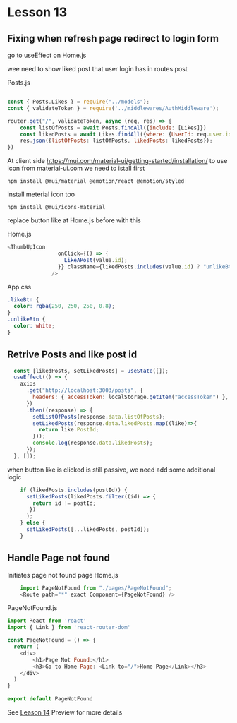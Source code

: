 # Lesson 13

## Fixing when refresh page redirect to login form

go to useEffect on Home.js



wee need to show liked post that user login has in routes post

Posts.js

```javascript

const { Posts,Likes } = require("../models");
const { validateToken } = require('../middlewares/AuthMiddleware');

router.get("/", validateToken, async (req, res) => {
    const listOfPosts = await Posts.findAll({include: [Likes]})
    const likedPosts = await Likes.findAll({where: {UserId: req.user.id}});
    res.json({listOfPosts: listOfPosts, likedPosts: likedPosts});
})
```

At client side
https://mui.com/material-ui/getting-started/installation/
to use icon from material-ui.com we need to istall first

`npm install @mui/material @emotion/react @emotion/styled`

install meterial icon too

`npm install @mui/icons-material`

replace button like at Home.js before with this

Home.js

```javascript
<ThumbUpIcon
                onClick={() => {
                  LikeAPost(value.id);
                }} className={likedPosts.includes(value.id) ? "unlikeBtn" : "likeBtn"}
              />
```

App.css

```css
.likeBtn {
  color: rgba(250, 250, 250, 0.8);
}
.unlikeBtn {
  color: white;
}
```

## Retrive Posts and like post id

```javascript
  const [likedPosts, setLikedPosts] = useState([]);
  useEffect(() => {
    axios
      .get("http://localhost:3003/posts", {
        headers: { accessToken: localStorage.getItem("accessToken") },
      })
      .then((response) => {
        setListOfPosts(response.data.listOfPosts);
        setLikedPosts(response.data.likedPosts.map((like)=>{
          return like.PostId;
        }));
        console.log(response.data.likedPosts);
      });
  }, []);
```

when button like is clicked is still passive, we need add some additional logic

```javascript
    if (likedPosts.includes(postId)) {
      setLikedPosts(likedPosts.filter((id) => {
        return id != postId;
       })
      );
    } else {
      setLikedPosts([...likedPosts, postId]);
    }
```

## Handle Page not found

Initiates page not found page
Home.js

```javascript
    import PageNotFound from "./pages/PageNotFound";
    <Route path="*" exact Component={PageNotFound} />
```

PageNotFound.js

```javascript
import React from 'react'
import { Link } from 'react-router-dom'

const PageNotFound = () => {
  return (
    <div>
        <h1>Page Not Found:</h1>
        <h3>Go to Home Page: <Link to="/">Home Page</Link></h3>
    </div>
  )
}

export default PageNotFound
```

See [Leason 14](https://lesson12.com) Preview for more details
